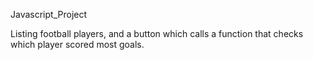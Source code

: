 Javascript_Project

Listing football players, and a button which calls a 
function that checks which player scored most goals.
